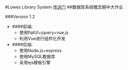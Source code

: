 #Lowes Library System  [传送门](lib.zhelishi.cn:1995)
##数据库系统概念期中大作业

###Version 1.2
* ####前端:
    * 使用flatUI+jquery+vue.js
    * 利用Vue进行组件化开发
* ####后端:
    * 使用Node.js+express
    * 使用MySQL数据库
    * 采用ejs模板引擎